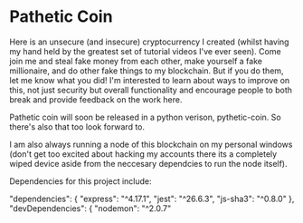 # Pathetic Coin
Here is an unsecure (and insecure) cryptocurrency I created (whilst having my hand held by the greatest set of tutorial videos I've ever seen). Come join me and steal fake money from each other, make yourself a fake millionaire, and do other fake things to my blockchain. But if you do them, let me know what you did! I'm interested to learn about ways to improve on this, not just security but overall functionality and encourage people to both break and provide feedback on the work here.

Pathetic coin will soon be released in a python verison, pythetic-coin. So there's also that too look forward to.

I am also always running a node of this blockchain on my personal windows (don't get too excited about hacking my accounts there its a completely wiped device aside from the neccesary dependcies to run the node itself).

Dependencies for this project include:

"dependencies": {
    "express": "^4.17.1",
    "jest": "^26.6.3",
    "js-sha3": "^0.8.0"
  },
  "devDependencies": {
    "nodemon": "^2.0.7"
